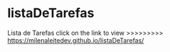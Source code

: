 # listaDeTarefas
Lista de Tarefas
click on the link  to view >>>>>>>>> https://milenaleitedev.github.io/listaDeTarefas/ 
